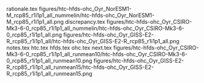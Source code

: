 rationale.tex
figures/htc-hfds-ohc_Oyr_NorESM1-M_rcp85_r1i1p1_all_nummelin/htc-hfds-ohc_Oyr_NorESM1-M_rcp85_r1i1p1_all.png
discrepancy.tex
figures/htc-hfds-ohc_Oyr_CSIRO-Mk3-6-0_rcp85_r1i1p1_all_nummelin/htc-hfds-ohc_Oyr_CSIRO-Mk3-6-0_rcp85_r1i1p1_all.png
figures/htc-hfds-ohc_Oyr_GISS-E2-R_rcp85_r1i1p1_all/htc-hfds-ohc_Oyr_GISS-E2-R_rcp85_r1i1p1_all.png
notes.tex
htc.tex
hfds.tex
ohc.tex
next.tex
figures/htc-hfds-ohc_Oyr_CSIRO-Mk3-6-0_rcp85_r1i1p1_all_runmean10/htc-hfds-ohc_Oyr_CSIRO-Mk3-6-0_rcp85_r1i1p1_all_runmean10.png
figures/htc-hfds-ohc_Oyr_GISS-E2-R_rcp85_r1i1p1_all_runmean15/htc-hfds-ohc_Oyr_GISS-E2-R_rcp85_r1i1p1_all_runmean15.png
